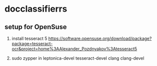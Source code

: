 # docclassifierrs

## setup for OpenSuse
1. install tesseract 5 https://software.opensuse.org/download/package?package=tesseract-ocr&project=home%3AAlexander_Pozdnyakov%3Atesseract5

2. sudo zypper in leptonica-devel tesseract-devel clang clang-devel
